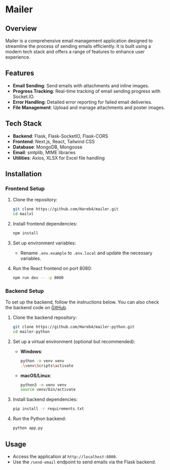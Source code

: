 # Mailer

## Overview

Mailer is a comprehensive email management application designed to streamline the process of sending emails efficiently. It is built using a modern tech stack and offers a range of features to enhance user experience.

## Features

- **Email Sending**: Send emails with attachments and inline images.
- **Progress Tracking**: Real-time tracking of email sending progress with Socket.IO.
- **Error Handling**: Detailed error reporting for failed email deliveries.
- **File Management**: Upload and manage attachments and poster images.

## Tech Stack

- **Backend**: Flask, Flask-SocketIO, Flask-CORS
- **Frontend**: Next.js, React, Tailwind CSS
- **Database**: MongoDB, Mongoose
- **Email**: smtplib, MIME libraries
- **Utilities**: Axios, XLSX for Excel file handling

## Installation

### Frontend Setup

1. Clone the repository:

   ```bash
   git clone https://github.com/Hareb4/mailer.git
   cd mailxl
   ```

2. Install frontend dependencies:

   ```bash
   npm install
   ```

3. Set up environment variables:

   - Rename `.env.example` to `.env.local` and update the necessary variables.

4. Run the React frontend on port 8080:

   ```bash
   npm run dev -- -p 8080
   ```

### Backend Setup

To set up the backend, follow the instructions below. You can also check the backend code on [GitHub](https://github.com/Hareb4/mailer-python).

1. Clone the backend repository:

   ```bash
   git clone https://github.com/Hareb4/mailer-python.git
   cd mailer-python
   ```

2. Set up a virtual environment (optional but recommended):

   - **Windows**:
     ```bash
     python -m venv venv
     .\venv\Scripts\activate
     ```
   - **macOS/Linux**:
     ```bash
     python3 -m venv venv
     source venv/bin/activate
     ```

3. Install backend dependencies:

   ```bash
   pip install -r requirements.txt
   ```

4. Run the Python backend:

   ```bash
   python app.py
   ```

## Usage

- Access the application at `http://localhost:8080`.
- Use the `/send-email` endpoint to send emails via the Flask backend.
